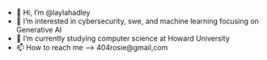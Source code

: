 - 👋 Hi, I’m @laylahadley
- 👀 I’m interested in cybersecurity, swe, and machine learning focusing on Generative AI
- 🌱 I’m currently studying computer science at Howard University
- 📫 How to reach me --> 404rosie@gmail,com

<!---
laylahadley/laylahadley is a ✨ special ✨ repository because its `README.md` (this file) appears on your GitHub profile.
You can click the Preview link to take a look at your changes.
--->
